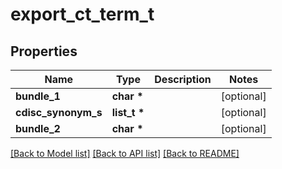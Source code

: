 # export_ct_term_t

## Properties
Name | Type | Description | Notes
------------ | ------------- | ------------- | -------------
**bundle_1** | **char \*** |  | [optional] 
**cdisc_synonym_s** | **list_t \*** |  | [optional] 
**bundle_2** | **char \*** |  | [optional] 

[[Back to Model list]](../README.md#documentation-for-models) [[Back to API list]](../README.md#documentation-for-api-endpoints) [[Back to README]](../README.md)


